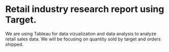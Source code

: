 # Retail industry research report using Target.
We are using Tableau for data vizualization and data analysis to analyze retail sales data.
We will be focusing on quantity sold by target and orders shipped.
